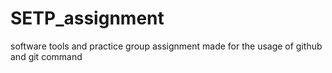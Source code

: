 # SETP_assignment

 software tools and practice group assignment made for the usage 
 of github and git command 
